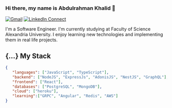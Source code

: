### Hi there, my name is Abdulrahman Khalid 👋

[![Gmail](https://img.shields.io/badge/%20-Send%20Mail-black?color=14171A&labelColor=ef5350&logo=gmail&logoColor=ffffff)](mailto:abdulrahmankhalid019@gmail.com?subject=From%20GitHub&cc=abdulrahmankhalid019@gmail.com&body=Hi,%20there.%20Found%20you%20from%20GitHub.)
[![LinkedIn Connect](https://img.shields.io/badge/%20-Connect-black?color=14171A&labelColor=212121&logo=linkedin&logoColor=ffffff)](https://www.linkedin.com/in/abdulrahman-khalid-394400177/)

I'm a Software Engineer. I'm currently studying at Faculty of Science Alexandria University. I enjoy learning new technologies and implementing them in real life projects. 

## {...} My Stack

```json
{
   "languages": ["JavaScript", "TypeScript"],
   "backend": ["NodeJS", "ExpressJs", "AdonisJS", "NestJS", "GraphQL"],
   "frontend": ["React"],
   "databases": ["PostgreSQL", "MongoDB"],
   "cloud": ["heroku"],
   "learning":["GRPC", "Angular", "Redis", "AWS"]
}
```
